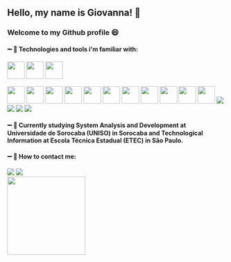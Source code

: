 ## Hello, my name is Giovanna! 👋

### Welcome to my Github profile :smile:

#### :heavy_minus_sign: :star2: Technologies and tools i'm familiar with:

<!-- Java -->
<img src="https://cdn.jsdelivr.net/gh/devicons/devicon@latest/icons/java/java-original.svg" width="40" height="40" /> <img src="https://cdn.jsdelivr.net/gh/devicons/devicon@latest/icons/python/python-original.svg" width="40" height="40" /> <img src="https://cdn.jsdelivr.net/gh/devicons/devicon@latest/icons/django/django-plain.svg" width="40" height="40" />
<!-- Django Rest -->
<img src="https://cdn.jsdelivr.net/gh/devicons/devicon@latest/icons/djangorest/djangorest-original.svg" width="40" height="40" />
<!-- HTML 5 -->
<img src="https://cdn.jsdelivr.net/gh/devicons/devicon/icons/html5/html5-original-wordmark.svg" width="40" height="40" />
<!-- CSS 3 -->
<img src="https://cdn.jsdelivr.net/gh/devicons/devicon/icons/css3/css3-original-wordmark.svg" width="40" height="40" />
<!-- Javascript -->
<img src="https://cdn.jsdelivr.net/gh/devicons/devicon/icons/javascript/javascript-original.svg" width="40" height="40" />
<!-- Typescript -->
<img src="https://cdn.jsdelivr.net/gh/devicons/devicon/icons/typescript/typescript-original.svg" width="40" height="40" />
<!-- SASS -->
<img src="https://cdn.jsdelivr.net/gh/devicons/devicon/icons/sass/sass-original.svg" width="40" height="40" />
<!-- React -->
<img src="https://cdn.jsdelivr.net/gh/devicons/devicon/icons/react/react-original-wordmark.svg" width="40" height="40" />
<!-- Git -->
<img src="https://cdn.jsdelivr.net/gh/devicons/devicon/icons/git/git-original-wordmark.svg" width="40" height="40" />
<!-- Github -->
<img src="https://cdn.jsdelivr.net/gh/devicons/devicon/icons/github/github-original-wordmark.svg" width="40" height="40" />
<!-- Styled Components -->
<img src="https://raw.githubusercontent.com/styled-components/brand/master/styled-components.png" width="40" height="40" />
<!-- Postman -->
<img src="https://www.svgrepo.com/show/354202/postman-icon.svg" width="40" height="40" />
<!-- Dotnet -->
<img src="https://cdn.jsdelivr.net/gh/devicons/devicon@latest/icons/dot-net/dot-net-plain-wordmark.svg" />
<!-- C -->
<img src="https://cdn.jsdelivr.net/gh/devicons/devicon@latest/icons/c/c-original.svg" />
<!-- MySql -->
<img src="https://cdn.jsdelivr.net/gh/devicons/devicon@latest/icons/mysql/mysql-plain-wordmark.svg" />
<!-- SQLite -->
<img src="https://cdn.jsdelivr.net/gh/devicons/devicon@latest/icons/sqlite/sqlite-plain-wordmark.svg" />

#### :heavy_minus_sign: :blue_book: Currently studying System Analysis and Development at Universidade de Sorocaba (UNISO) in Sorocaba and Technological Information at Escola Técnica Estadual (ETEC) in São Paulo.
#### :heavy_minus_sign: :email: How to contact me:

<div>
<a href = "mailto:giovannatintori7@gmail.com"><img loading="lazy" src="https://img.shields.io/badge/Gmail-D14836?style=for-the-badge&logo=gmail&logoColor=white" target="_blank"></a>
<a href="https://www.linkedin.com/in/giovannatintori" target="_blank"><img loading="lazy" src="https://img.shields.io/badge/-LinkedIn-%230077B5?style=for-the-badge&logo=linkedin&logoColor=white" target="_blank"></a>   
</div>

<div>
<a href="https://github.com/seu-usuário-aqui">
<img loading="lazy" height="180em" src="https://github-readme-stats.vercel.app/api/top-langs/?username=gitintori&layout=compact&langs_count=7&theme=dracula"/>
</div>


